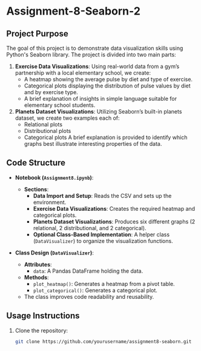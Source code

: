 # Assignment-8-Seaborn-2
## Project Purpose
The goal of this project is to demonstrate data visualization skills using Python's Seaborn library. The project is divided into two main parts:
1. **Exercise Data Visualizations**: Using real-world data from a gym’s partnership with a local elementary school, we create:
   - A heatmap showing the average pulse by diet and type of exercise.
   - Categorical plots displaying the distribution of pulse values by diet and by exercise type.
   - A brief explanation of insights in simple language suitable for elementary school students.
2. **Planets Dataset Visualizations**: Utilizing Seaborn’s built-in planets dataset, we create two examples each of:
   - Relational plots
   - Distributional plots
   - Categorical plots
   A brief explanation is provided to identify which graphs best illustrate interesting properties of the data.

## Code Structure
- **Notebook (`Assignment8.ipynb`)**:
  - **Sections**:
    - **Data Import and Setup**: Reads the CSV and sets up the environment.
    - **Exercise Data Visualizations**: Creates the required heatmap and categorical plots.
    - **Planets Dataset Visualizations**: Produces six different graphs (2 relational, 2 distributional, and 2 categorical).
    - **Optional Class-Based Implementation**: A helper class (`DataVisualizer`) to organize the visualization functions.
  
- **Class Design (`DataVisualizer`)**:
  - **Attributes**:
    - `data`: A Pandas DataFrame holding the data.
  - **Methods**:
    - `plot_heatmap()`: Generates a heatmap from a pivot table.
    - `plot_categorical()`: Generates a categorical plot.
  - The class improves code readability and reusability.

## Usage Instructions
1. Clone the repository:
   ```bash
   git clone https://github.com/yourusername/assignment8-seaborn.git
